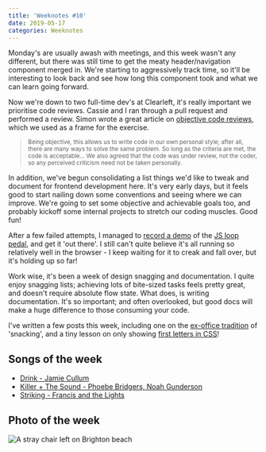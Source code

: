 ```yaml
---
title: 'Weeknotes #10'
date: 2019-05-17
categories: Weeknotes
---
```


Monday's are usually awash with meetings, and this week wasn't any different, but there was still time to get the meaty header/navigation component merged in. We're starting to aggressively track time, so it'll be interesting to look back and see how long this component took and what we can learn going forward.

Now we're down to two full-time dev's at Clearleft, it's really important we prioritise code reviews. Cassie and I ran through a pull request and performed a review. Simon wrote a great article on [objective code reviews](https://harriyott.com/2017/code-reviews), which we used as a frame for the exercise.

> <small>Being objective, this allows us to write code in our own personal style; after all, there are many ways to solve the same problem. So long as the criteria are met, the code is acceptable... We also agreed that the code was under review, not the coder, so any perceived criticism need not be taken personally.</small>

In addition, we've begun consolidating a list things we'd like to tweak and document for frontend development here. It's very early days, but it feels good to start nailing down some conventions and seeing where we can improve. We're going to set some objective and achievable goals too, and probably kickoff some internal projects to stretch our coding muscles. Good fun!

After a few failed attempts, I managed to [record a demo](https://www.youtube.com/watch?v=A-qqC3x6_Bk) of the [JS loop pedal](/blog/media-recorder-loop-pedal/), and get it 'out there'. I still can't quite believe it's all running so relatively well in the browser - I keep waiting for it to creak and fall over, but it's holding up so far!

Work wise, it's been a week of design snagging and documentation. I quite enjoy snagging lists; achieving lots of bite-sized tasks feels pretty great, and doesn't require absolute flow state. What does, is writing documentation. It's so important; and often overlooked, but good docs will make a huge difference to those consuming your code.

I've written a few posts this week, including one on the [ex-office tradition](/blog/office-traditions/) of 'snacking', and a tiny lesson on only showing [first letters in CSS](/blog/only-show-the-first-letter/)!

## Songs of the week

- [Drink - Jamie Cullum](https://open.spotify.com/track/47AkyDjYQnsbKvpAYuDjVD)
- [Killer + The Sound - Phoebe Bridgers, Noah Gunderson](https://open.spotify.com/track/1xuA8vy1KA1cfP5UQ7NYSS)
- [Striking - Francis and the Lights](https://open.spotify.com/track/4A3sNKJXtH0bG2JvslzN8H)

## Photo of the week

![A stray chair left on Brighton beach](/images/blog/weeknotes-10.jpg)


